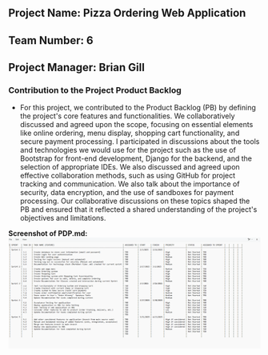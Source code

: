 

## Project Name: Pizza Ordering Web Application

## Team Number: 6

## Project Manager: Brian Gill
### Contribution to the Project Product Backlog

* For this project, we contributed to the Product Backlog (PB) by defining the project's core features and functionalities.  We collaboratively discussed and agreed upon the scope, focusing on essential elements like online ordering, menu display, shopping cart functionality, and secure payment processing. I participated in discussions about the tools and technologies we would use for the project  such as the use of Bootstrap for front-end development, Django for the backend, and the selection of appropriate IDEs. We also discussed and agreed upon effective collaboration methods, such as using GitHub for project tracking and communication. We also talk about the importance of security, data encryption, and the use of sandboxes for payment processing. Our collaborative discussions on these topics shaped the PB and ensured that it reflected a shared understanding of the project's objectives and limitations.  

**Screenshot of PDP.md:**
![Project product backlog](backlog.png)